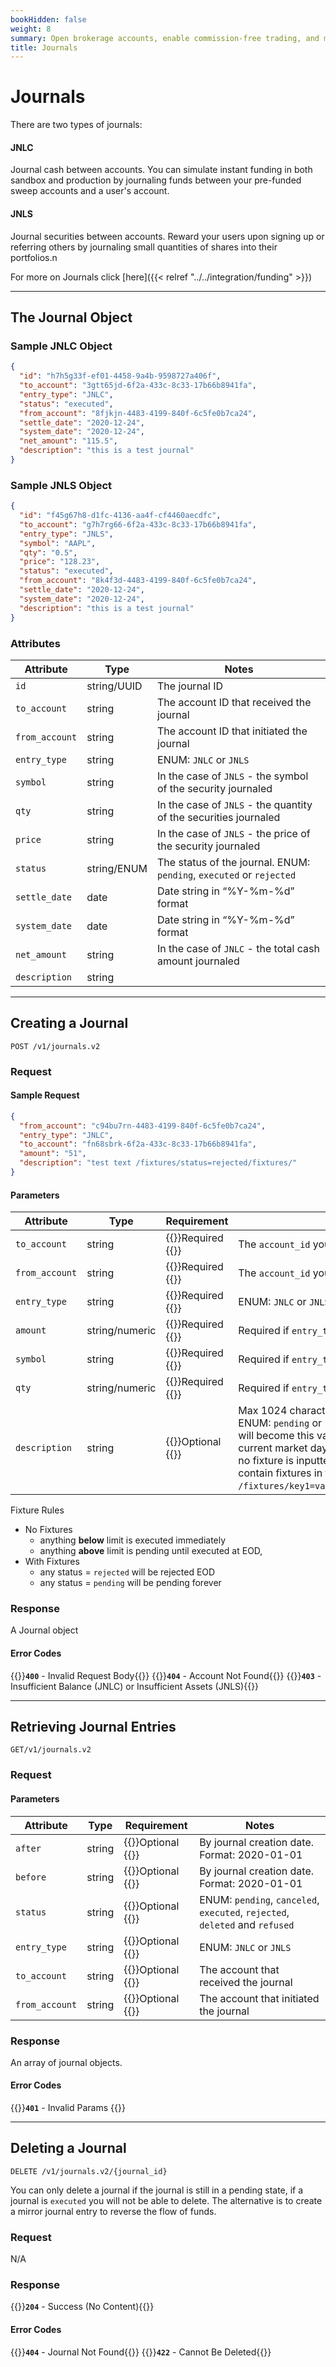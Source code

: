 ```yaml
---
bookHidden: false
weight: 8
summary: Open brokerage accounts, enable commission-free trading, and manage the ongoing user experience with Alpaca Broker API
title: Journals
---
```


# Journals

There are two types of journals:

#### JNLC

Journal cash between accounts. You can simulate instant funding in both sandbox and production by journaling funds between your pre-funded sweep accounts and a user's account.

#### JNLS

Journal securities between accounts. Reward your users upon signing up or referring others by journaling small quantities of shares into their portfolios.n

For more on Journals click [here]({{< relref "../../integration/funding" >}})

---

## **The Journal Object**

### Sample JNLC Object

```json
{
  "id": "h7h5g33f-ef01-4458-9a4b-9598727a406f",
  "to_account": "3gtt65jd-6f2a-433c-8c33-17b66b8941fa",
  "entry_type": "JNLC",
  "status": "executed",
  "from_account": "8fjkjn-4483-4199-840f-6c5fe0b7ca24",
  "settle_date": "2020-12-24",
  "system_date": "2020-12-24",
  "net_amount": "115.5",
  "description": "this is a test journal"
}
```

### Sample JNLS Object

```json
{
  "id": "f45g67h8-d1fc-4136-aa4f-cf4460aecdfc",
  "to_account": "g7h7rg66-6f2a-433c-8c33-17b66b8941fa",
  "entry_type": "JNLS",
  "symbol": "AAPL",
  "qty": "0.5",
  "price": "128.23",
  "status": "executed",
  "from_account": "8k4f3d-4483-4199-840f-6c5fe0b7ca24",
  "settle_date": "2020-12-24",
  "system_date": "2020-12-24",
  "description": "this is a test journal"
}
```

### Attributes

| Attribute      | Type        | Notes                                                                |
| -------------- | ----------- | -------------------------------------------------------------------- |
| `id`           | string/UUID | The journal ID                                                       |
| `to_account`   | string      | The account ID that received the journal                             |
| `from_account` | string      | The account ID that initiated the journal                            |
| `entry_type`   | string      | ENUM: `JNLC` or `JNLS`                                               |
| `symbol`       | string      | In the case of `JNLS` - the symbol of the security journaled         |
| `qty`          | string      | In the case of `JNLS` - the quantity of the securities journaled     |
| `price`        | string      | In the case of `JNLS` - the price of the security journaled          |
| `status`       | string/ENUM | The status of the journal. ENUM: `pending`, `executed` or `rejected` |
| `settle_date`  | date        | Date string in “%Y-%m-%d” format                                     |
| `system_date`  | date        | Date string in “%Y-%m-%d” format                                     |
| `net_amount`   | string      | In the case of `JNLC` - the total cash amount journaled              |
| `description`  | string      |                                                                      |

---

## **Creating a Journal**

`POST /v1/journals.v2`

### Request

#### Sample Request

```json
{
  "from_account": "c94bu7rn-4483-4199-840f-6c5fe0b7ca24",
  "entry_type": "JNLC",
  "to_account": "fn68sbrk-6f2a-433c-8c33-17b66b8941fa",
  "amount": "51",
  "description": "test text /fixtures/status=rejected/fixtures/"
}
```

#### Parameters

| Attribute      | Type           | Requirement                           | Notes                                                                                                                                                                                                                                                                                                                      |
| -------------- | -------------- | ------------------------------------- | -------------------------------------------------------------------------------------------------------------------------------------------------------------------------------------------------------------------------------------------------------------------------------------------------------------------------- |
| `to_account`   | string         | {{<hint danger>}}Required {{</hint>}} | The `account_id` you wish to journal to                                                                                                                                                                                                                                                                                    |
| `from_account` | string         | {{<hint danger>}}Required {{</hint>}} | The `account_id` you wish to journal from                                                                                                                                                                                                                                                                                  |
| `entry_type`   | string         | {{<hint danger>}}Required {{</hint>}} | ENUM: `JNLC` or `JNLS`                                                                                                                                                                                                                                                                                                     |
| `amount`       | string/numeric | {{<hint danger>}}Required {{</hint>}} | Required if `entry_type` = `JNLC`                                                                                                                                                                                                                                                                                          |
| `symbol`       | string         | {{<hint danger>}}Required {{</hint>}} | Required if `entry_type` = `JNLS`                                                                                                                                                                                                                                                                                          |
| `qty`          | string/numeric | {{<hint danger>}}Required {{</hint>}} | Required if `entry_type` = `JNLS`                                                                                                                                                                                                                                                                                          |
| `description`  | string         | {{<hint info>}}Optional {{</hint>}}   | Max 1024 characters. Can include fixtures. ENUM: `pending` or `rejected`. Journal's status will become this value at the end of the current market day (will default to `executed` if no fixture is inputted). The description can contain fixtures in the following format: `/fixtures/key1=value1,key2=value2/fixtures`. |

Fixture Rules

- No Fixtures
  - anything **below** limit is executed immediately
  - anything **above** limit is pending until executed at EOD,
- With Fixtures
  - any status = `rejected` will be rejected EOD
  - any status = `pending` will be pending forever

### Response

A Journal object

#### Error Codes

{{<hint warning>}}**`400`** - Invalid Request Body{{</hint>}}
{{<hint warning>}}**`404`** - Account Not Found{{</hint>}}
{{<hint warning>}}**`403`** - Insufficient Balance (JNLC) or Insufficient Assets (JNLS){{</hint>}}

---

## **Retrieving Journal Entries**

`GET/v1/journals.v2`

### Request

#### Parameters

| Attribute      | Type   | Requirement                         | Notes                                                                        |
| -------------- | ------ | ----------------------------------- | ---------------------------------------------------------------------------- |
| `after`        | string | {{<hint info>}}Optional {{</hint>}} | By journal creation date. Format: 2020-01-01                                 |
| `before`       | string | {{<hint info>}}Optional {{</hint>}} | By journal creation date. Format: 2020-01-01                                 |
| `status`       | string | {{<hint info>}}Optional {{</hint>}} | ENUM: `pending`, `canceled`, `executed`, `rejected`, `deleted` and `refused` |
| `entry_type`   | string | {{<hint info>}}Optional {{</hint>}} | ENUM: `JNLC` or `JNLS`                                                       |
| `to_account`   | string | {{<hint info>}}Optional {{</hint>}} | The account that received the journal                                        |
| `from_account` | string | {{<hint info>}}Optional {{</hint>}} | The account that initiated the journal                                       |

### Response

An array of journal objects.

#### Error Codes

{{<hint warning>}}**`401`** - Invalid Params {{</hint>}}

---

## **Deleting a Journal**

`DELETE /v1/journals.v2/{journal_id}`

You can only delete a journal if the journal is still in a pending state, if a journal is `executed` you will not be able to delete. The alternative is to create a mirror journal entry to reverse the flow of funds.

### Request

N/A

### Response

{{<hint good>}}**`204`** - Success (No Content){{</hint>}}

#### Error Codes

{{<hint warning>}}**`404`** - Journal Not Found{{</hint>}}
{{<hint warning>}}**`422`** - Cannot Be Deleted{{</hint>}}

&nbsp;
